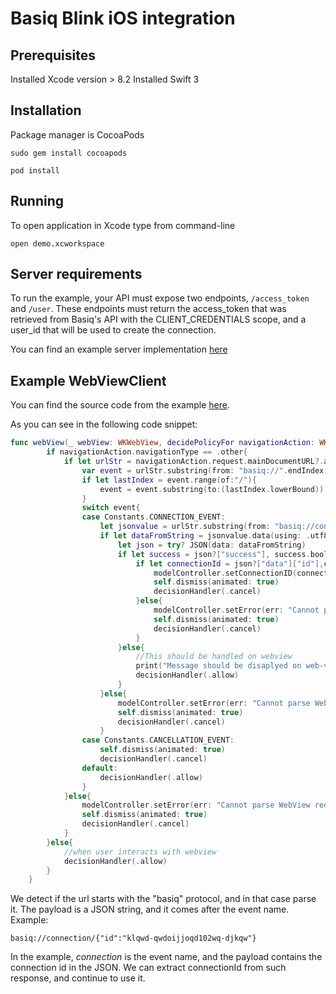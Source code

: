 # Basiq Blink iOS integration

## Prerequisites

Installed Xcode version > 8.2
Installed Swift 3

## Installation
Package manager is CocoaPods

```sudo gem install cocoapods```

```pod install```

## Running

To open application in Xcode type from command-line

```open demo.xcworkspace```


## Server requirements

To run the example, your API must expose two endpoints, ```/access_token``` and ```/user```. These
endpoints must return the access_token that was retrieved from Basiq's API with the CLIENT_CREDENTIALS
scope, and a user_id that will be used to create the connection.

You can find an example server implementation [here](https://github.com/basiqio/basiq-blink-server-example)


## Example WebViewClient

You can find the source code from the example [here](https://github.com/basiqio/basiq-ios-blink-demo/blob/master/demo/ViewController.swift).

As you can see in the following code snippet:

```swift
func webView(_ webView: WKWebView, decidePolicyFor navigationAction: WKNavigationAction, decisionHandler: @escaping (WKNavigationActionPolicy) -> Void) {
        if navigationAction.navigationType == .other{
            if let urlStr = navigationAction.request.mainDocumentURL?.absoluteURL.absoluteString.removingPercentEncoding!{
                var event = urlStr.substring(from: "basiq://".endIndex)
                if let lastIndex = event.range(of:"/"){
                    event = event.substring(to:(lastIndex.lowerBound))
                }
                switch event{
                case Constants.CONNECTION_EVENT:
                    let jsonvalue = urlStr.substring(from: "basiq://connection/".endIndex)
                    if let dataFromString = jsonvalue.data(using: .utf8) {
                        let json = try? JSON(data: dataFromString)
                        if let success = json?["success"], success.boolValue{
                            if let connectionId = json?["data"]["id"],connectionId.string != nil {
                                modelController.setConnectionID(connectionId: connectionId.string!)
                                self.dismiss(animated: true)
                                decisionHandler(.cancel)
                            }else{
                                modelController.setError(err: "Cannot parse connectionId from request data!")
                                self.dismiss(animated: true)
                                decisionHandler(.cancel)
                            }
                        }else{
                            //This should be handled on webview
                            print("Message should be disaplyed on web-view")
                            decisionHandler(.allow)
                        }
                    }else{
                        modelController.setError(err: "Cannot parse WebView request data!")
                        self.dismiss(animated: true)
                        decisionHandler(.cancel)
                    }
                case Constants.CANCELLATION_EVENT:
                    self.dismiss(animated: true)
                    decisionHandler(.cancel)
                default:
                    decisionHandler(.allow)
                }
            }else{
                modelController.setError(err: "Cannot parse WebView request URL!")
                self.dismiss(animated: true)
                decisionHandler(.cancel)
            }
        }else{
            //when user interacts with webview
            decisionHandler(.allow)
        }
    }
```

We detect if the url starts with the "basiq" protocol, and in that case parse it. The
payload is a JSON string, and it comes after the event name. Example:

```
basiq://connection/{"id":"klqwd-qwdoijjoqd102wq-djkqw"}
```

In the example, *connection* is the event name, and the payload contains the connection id
in the JSON. We can extract connectionId from such response, and continue to use it.

